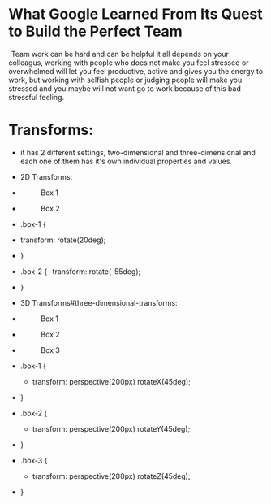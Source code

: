 # What Google Learned From Its Quest to Build the Perfect Team
-Team work can be hard and can be helpful it all depends on your colleagus, working with people who does not make you feel stressed or overwhelmed will let you feel productive, active and gives you the energy to work, but working with selfish people or judging people will make you stressed and you maybe will not want go to work because of this bad stressful feeling.

# Transforms:
- it has 2 different settings, two-dimensional and three-dimensional and each one of them has it's own individual properties and values.
* 2D Transforms: 
- <figure class="box-1">Box 1</figure>
- <figure class="box-2">Box 2</figure>

- .box-1 {
 - transform: rotate(20deg);
- }
- .box-2 {
  -transform: rotate(-55deg);
- }

* 3D Transforms#three-dimensional-transforms: 

- <figure class="box-1">Box 1</figure>
- <figure class="box-2">Box 2</figure>
- <figure class="box-3">Box 3</figure>

- .box-1 {
  - transform: perspective(200px) rotateX(45deg);
- }
- .box-2 {
  - transform: perspective(200px) rotateY(45deg);
- }
- .box-3 {
  - transform: perspective(200px) rotateZ(45deg);
- }


              
